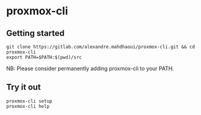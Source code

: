 # proxmox-cli

## Getting started

```shell
git clone https://gitlab.com/alexandre.mahdhaoui/proxmox-cli.git && cd proxmox-cli
export PATH=$PATH:$(pwd)/src
```
NB: Please consider permanently adding proxmox-cli to your PATH. 

## Try it out 
```shell
proxmox-cli setup
proxmox-cli help
```